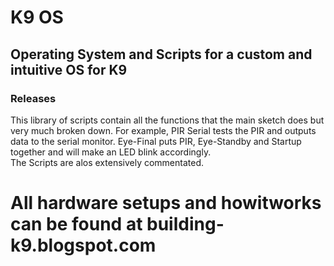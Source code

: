 # K9 OS
## Operating System and Scripts for a custom and intuitive OS for K9
### Releases

This library of scripts contain all the functions that the main sketch does but very much broken down. For example, PIR Serial tests the PIR and outputs data to the serial monitor. Eye-Final puts PIR, Eye-Standby and Startup together and will make an LED blink accordingly.	
The Scripts are alos extensively commentated.

# All hardware setups and howitworks can be found at building-k9.blogspot.com

